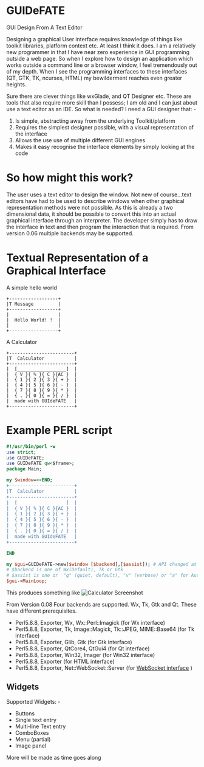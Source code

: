 # GUIDeFATE
GUI Design From A Text Editor

Designing a graphical User interface requires knowledge of things like toolkit libraries, platform context etc.  At least I think it does.  I am a relatively new programmer in that I have near zero experience in GUI programming outside a web page.  So when I explore how to design an application which works outside a command line or a browser window, I feel tremendously out of my depth.  When I see the programming interfaces to these interfaces (QT, GTK, TK, ncurses, HTML) my bewilderment reaches even greater heights.

Sure there are clever things like wxGlade, and QT Designer etc.  These are tools that also require more skill than I possess; I am old and I can just about use a text editor as an IDE. So what is needed? I need a GUI designer that: -
1) Is simple, abstracting away from the underlying Toolkit/platform
2) Requires the simplest designer possible, with a visual representation of the interface
3) Allows the use use of multiple different GUI engines
4) Makes it easy recognise the interface elements by simply looking at the code

# So how might this work?

The user uses a text editor to design the window. Not new of course...text editors have had to be used to describe windows when other graphical representation methods were not possible.  As this is already a two dimensional data, it should be possible to convert this into an actual graphical interface through an interpreter.  The developer simply has to draw the interface in text and then program the interaction that is required.  From version 0.06 multiple backends may be supported.  

# Textual Representation of a Graphical Interface

A simple hello world
```
+------------------+
|T Message         |
+------------------+
|                  |
|  Hello World! !  |
|                  |
+------------------+
```
A Calculator
```
+------------------------+
|T  Calculator           |
+------------------------+
|  [__________________]  |
|  { V }{ % }{ C }{AC }  |
|  { 1 }{ 2 }{ 3 }{ + }  |
|  { 4 }{ 5 }{ 6 }{ - }  |
|  { 7 }{ 8 }{ 9 }{ * }  |
|  { . }{ 0 }{ = }{ / }  |
|  made with GUIdeFATE   |
+------------------------+
```

# Example PERL script

```perl
#!/usr/bin/perl -w
use strict;
use GUIDeFATE;
use GUIDeFATE qw<$frame>;
package Main;

my $window=<<END;
+------------------------+
|T  Calculator           |
+------------------------+
|  [                  ]  |
|  { V }{ % }{ C }{AC }  |
|  { 1 }{ 2 }{ 3 }{ + }  |
|  { 4 }{ 5 }{ 6 }{ - }  |
|  { 7 }{ 8 }{ 9 }{ * }  |
|  { . }{ 0 }{ = }{ / }  |
|  made with GUIdeFATE   |
+------------------------+

END

my $gui=GUIDeFATE->new($window [$backend],[$assist]); # API changed at version 0.06
# $backend is one of Wx(Default), Tk or Gtk
# $assist is one or  "q" (quiet, default), "v" (verbose) or "a" for Autogenerate
$gui->MainLoop;
```
This produces something like ![Calculator Screenshot](https://github.com/saiftynet/GUIDeFATE/blob/master/calculator%20screenshot.png)

From Version 0.08 Four backends are supported. Wx, Tk, Gtk and Qt.  These have different prerequisites.

* Perl5.8.8, Exporter, Wx, Wx::Perl::Imagick (for Wx interface)
* Perl5.8.8, Exporter, Tk, Image::Magick, Tk::JPEG, MIME::Base64 (for Tk interface)
* Perl5.8.8, Exporter, Glib, Gtk (for Gtk interface)
* Perl5.8.8, Exporter, QtCore4, QtGui4 (for Qt interface)
* Perl5.8.8, Exporter, Win32, Imager (for Win32 interface)
* Perl5.8.8, Exporter (for HTML interface)
* Perl5.8.8, Exporter, Net::WebSocket::Server (for [WebSocket interface](https://github.com/saiftynet/GUIDeFATE/wiki/WebSocket-Applications) )

## Widgets

Supported Widgets: -

* Buttons
* Single text entry
* Multi-line Text entry
* ComboBoxes
* Menu (partial)
* Image panel

More will be made as time goes along


